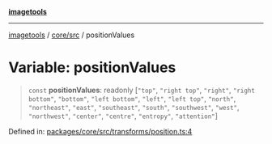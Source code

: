 [**imagetools**](../../../README.md)

***

[imagetools](../../../modules.md) / [core/src](../README.md) / positionValues

# Variable: positionValues

> `const` **positionValues**: readonly \[`"top"`, `"right top"`, `"right"`, `"right bottom"`, `"bottom"`, `"left bottom"`, `"left"`, `"left top"`, `"north"`, `"northeast"`, `"east"`, `"southeast"`, `"south"`, `"southwest"`, `"west"`, `"northwest"`, `"center"`, `"centre"`, `"entropy"`, `"attention"`\]

Defined in: [packages/core/src/transforms/position.ts:4](https://github.com/JonasKruckenberg/imagetools/blob/87fff79acddac50a50f7aee7c6a68a0623fbc68f/packages/core/src/transforms/position.ts#L4)

